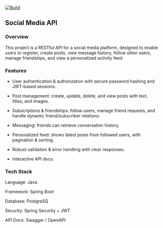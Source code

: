 [![Build](https://github.com/KatyaBahai/job4j_social_media_api/actions/workflows/blank.yml/badge.svg)](https://github.com/KatyaBahai/job4j_social_media_api/blob/main/.github/workflows/blank.yml)
## Social Media API

### Overview
This project is a RESTful API for a social media platform, designed to enable users to register, create posts, view message history, follow other users, manage friendships, and view a personalized activity feed.

### Features
- User authentication & authorization with secure password hashing and JWT-based sessions.

- Post management: create, update, delete, and view posts with text, titles, and images.

- Subscriptions & friendships: follow users, manage friend requests, and handle dynamic friend/subscriber relations.

- Messaging: friends can retrieve conversation history.

- Personalized feed: shows latest posts from followed users, with pagination & sorting.

- Robust validation & error handling with clear responses.

- Interactive API docs.

### Tech Stack
Language: Java

Framework: Spring Boot

Database: PostgreSQ

Security: Spring Security + JWT

API Docs: Swagger / OpenAPI
